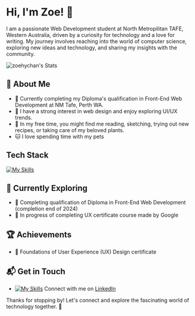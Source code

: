 # Hi, I'm Zoe! 👋

I am a passionate Web Development student at North Metropilitan TAFE, Western Australia, driven by a curiosity for technology and a love for writing. My journey involves reaching into the world of computer science, exploring new ideas and technology, and sharing my insights with the community.

![zoehychan's Stats](https://github-readme-stats.vercel.app/api?username=zoehychan&theme=vue-dark&show_icons=true&hide_border=true&count_private=true)

## 🚀 About Me

- 🔭 Currently completing my Diploma's qualification in Front-End Web Development at NM Tafe, Perth WA.
- 🎨 I have a strong interest in web design and enjoy exploring UI/UX trends.
- 🌱 In my free time, you might find me reading, sketching, trying out new recipes, or taking care of my beloved plants.
- 🐱 I love spending time with my pets

## Tech Stack
[![My Skills](https://skillicons.dev/icons?i=js,html,css,tailwind,ps,bootstrap,react,nextjs,wordpress,vscode)](https://skillicons.dev)

## 🌱 Currently Exploring

- 🚀 Completing qualification of Diploma in Front-End Web Development (completion end of 2024)
- 📝 In progress of completing UX certificate course made by Google
    

 ## 🏆 Achievements

- 🌟 Foundations of User Experience (UX) Design certificate

## 📬 Get in Touch

- [![My Skills](https://skillicons.dev/icons?i=linkedin)]([https://skillicons.dev](https://www.linkedin.com/in/zoehychan/)) Connect with me on [LinkedIn](https://www.linkedin.com/in/zoe-chan-16a478171/)

Thanks for stopping by! Let's connect and explore the fascinating world of technology together. 🚀



<!--
**zoehychan/zoehychan** is a ✨ _special_ ✨ repository because its `README.md` (this file) appears on your GitHub profile.

Here are some ideas to get you started:

- 🔭 I’m currently working on ...
- 🌱 I’m currently learning ...
- 👯 I’m looking to collaborate on ...
- 🤔 I’m looking for help with ...
- 💬 Ask me about ...
- 📫 How to reach me: ...
- 😄 Pronouns: ...
- ⚡ Fun fact: ...
-->
